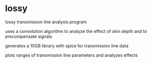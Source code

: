# lossy
lossy transmission line analysis program



uses a convolution algorithm to analyze the effect of skin depth and to precompensate signals

generates a 10GB library with spice for transmission line data

plots ranges of transmission line parameters and analyzes effects

